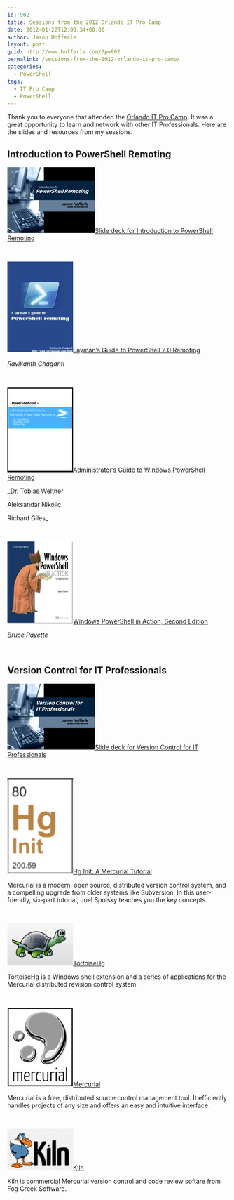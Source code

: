 ```yaml
---
id: 902
title: Sessions from the 2012 Orlando IT Pro Camp
date: 2012-01-22T12:00:34+00:00
author: Jason Hofferle
layout: post
guid: http://www.hofferle.com/?p=902
permalink: /sessions-from-the-2012-orlando-it-pro-camp/
categories:
  - PowerShell
tags:
  - IT Pro Camp
  - PowerShell
---
```

Thank you to everyone that attended the <a href="http://itprocamp.com/orlando/" title="2012 Orlando IT Pro Camp" target="_blank">Orlando IT Pro Camp</a>. It was a great opportunity to learn and network with other IT Professionals. Here are the slides and resources from my sessions.

## Introduction to PowerShell Remoting

[<img src="/assets/img/IntroductionPowerShellRemoting.png" alt="Title Slide for Introduction to PowerShell Remoting" title="Introduction to PowerShell Remoting" width="200" height="150" class="alignleft size-full wp-image-928" />](/assets/img/IntroductionPowerShellRemoting.pdf)[Slide deck for Introduction to PowerShell Remoting](/assets/img/IntroductionPowerShellRemoting.pdf)

<br style="clear: both;" />

[<img src="/assets/img/laymansguidePowerShellremoting.png" alt="Cover image of the Layman&#039;s Guide to PowerShell Remoting" title="laymansguidePowerShellremoting" width="150" height="207" class="alignleft size-full wp-image-626" />](/assets/img/laymansguidePowerShellremoting.png)[Layman&#8217;s Guide to PowerShell 2.0 Remoting](http://www.ravichaganti.com/blog/?page_id=1301)
  
_Ravikanth Chaganti_

 <br style="clear: both;" />

[<img src="/assets/img/Remoting.png" alt="Cover image for Administrator&#039;s Guide to Windows PowerShell Remoting" title="Remoting" width="150" height="194" class="alignleft size-full wp-image-631" />](/assets/img/Remoting.png)[Administrator&#8217;s Guide to Windows PowerShell Remoting](http://powershell.com/cs/media/p/4908.aspx)
  
_Dr. Tobias Weltner
  
Aleksandar Nikolic
  
Richard Giles_

<br style="clear: both;" />

[<img src="/assets/img/payette2_cover150.jpg" alt="Cover of Windows PowerShell in Action by Bruce Payette" title="Windows PowerShell in Action, Second Edition" width="150" height="187" class="alignleft size-full wp-image-912" />](http://www.manning.com/payette2/)[Windows PowerShell in Action, Second Edition](http://www.manning.com/payette2/)
  
_Bruce Payette_

<br style="clear: both;" />

## Version Control for IT Professionals

[<img src="/assets/img/VersionControlITPros.png" alt="Version Control for IT Professionals" title="Version Control for IT Professionals" width="200" height="150" class="alignleft size-full wp-image-930" />](/assets/img/VersionControlITPros.pdf)[Slide deck for Version Control for IT Professionals](/assets/img/VersionControlITPros.pdf)

<br style="clear: both;" />

[<img src="/assets/img/HgInit.png" alt="Hg Init a Mercurial Tutorial" title="Hg Init" width="150" height="218" class="alignleft size-full wp-image-763" />](http://hginit.com/)[Hg Init: A Mercurial Tutorial](http://hginit.com/)
  
Mercurial is a modern, open source, distributed version control system, and a compelling upgrade from older systems like Subversion. In this user-friendly, six-part tutorial, Joel Spolsky teaches you the key concepts.

<br style="clear: both;" />

[<img src="/assets/img/TortoiseHg.png" alt="TortoiseHg Logo" title="TortoiseHg Logo" width="150" height="96" class="alignleft size-full wp-image-766" />](http://tortoisehg.bitbucket.org/)[TortoiseHg](http://tortoisehg.bitbucket.org/)
  
TortoiseHg is a Windows shell extension and a series of applications for the Mercurial distributed revision control system.

<br style="clear: both;" />

[<img src="/assets/img/Mercurial.png" alt="Mercurial Logo" title="Mercurial Logo" width="150" height="180" class="alignleft size-full wp-image-765" />](http://mercurial.selenic.com/)[Mercurial](http://mercurial.selenic.com/)
  
Mercurial is a free, distributed source control management tool. It efficiently handles projects of any size and offers an easy and intuitive interface.

<br style="clear: both;" />

[<img src="/assets/img/Kiln.png" alt="Kiln Logo" title="Kiln Logo" width="150" height="94" class="alignleft size-full wp-image-764" />](http://www.fogcreek.com/kiln/)[Kiln](http://www.fogcreek.com/kiln/)
  
Kiln is commercial Mercurial version control and code review softare from Fog Creek Software.

<br style="clear: both;" />